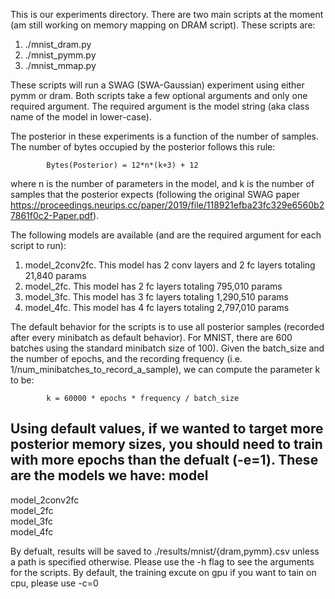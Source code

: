 This is our experiments directory. There are two main scripts at the moment (am still working on memory mapping on DRAM script). These scripts are:

1) ./mnist_dram.py
2) ./mnist_pymm.py
3) ./mnist_mmap.py

These scripts will run a SWAG (SWA-Gaussian) experiment using either pymm or dram. Both scripts take a few optional arguments and only one required argument. The required argument is the model string (aka class name of the model in lower-case).

The posterior in these experiments is a function of the number of samples. The number of bytes occupied by the posterior follows this rule:

            Bytes(Posterior) = 12*n*(k+3) + 12

where n is the number of parameters in the model, and k is the number of samples that the posterior expects (following the original SWAG paper https://proceedings.neurips.cc/paper/2019/file/118921efba23fc329e6560b27861f0c2-Paper.pdf).

The following models are available (and are the required argument for each script to run):
1) model_2conv2fc. This model has 2 conv layers and 2 fc layers totaling 21,840 params
2) model_2fc. This model has 2 fc layers totaling 795,010 params
3) model_3fc. This model has 3 fc layers totaling 1,290,510 params
4) model_4fc. This model has 4 fc layers totaling 2,797,010 params

The default behavior for the scripts is to use all posterior samples (recorded after every minibatch as default behavior). For MNIST, there are 600 batches using the standard minibatch size of 100). Given the batch_size and the number of epochs, and the recording frequency (i.e. 1/num_minibatches_to_record_a_sample), we can compute the parameter k to be:

            k = 60000 * epochs * frequency / batch_size

Using default values, if we wanted to target more posterior memory sizes, you should need to train with more epochs than the defualt (-e=1).
These are the models we have:
model            
-----------------
model_2conv2fc   
model_2fc        
model_3fc        
model_4fc        


By defualt, results will be saved to ./results/mnist/{dram,pymm}.csv unless a path is specified otherwise. Please use the -h flag to see the arguments for the scripts.
By default, the training excute on gpu if you want to tain on cpu, please use -c=0
